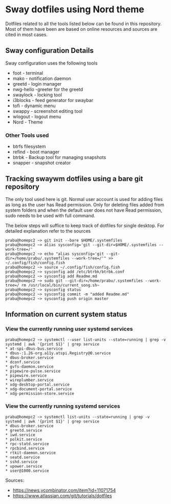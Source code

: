 # Sway dotfiles using Nord theme

Dotfiles related to all the tools listed below can be found in this repository. Most of them have been are based on online resources and sources are cited in most cases.

## Sway configuration Details
Sway configuration uses the following tools
* foot - terminal
* mako - notification daemon
* greetd - login manager
* nwg-hello -greeter for the greetd
* swaylock - locking tool
* i3blocks - feed generator for swaybar
* tofi - dynamic menu
* swappy - screenshot editing tool
* wlogout - logout menu
* Nord - Theme

### Other Tools used
* btrfs filesystem 
* refind - boot manager
* btrbk - Backup tool for managing snapshots
* snapper - snapshot creator

## Tracking swaywm dotfiles using a bare git repository 

The only tool used here is git. Normal user account is used for adding files as long as the user has Read permission. Only for deleting files added from system folders and when the default user does not have Read permission, sudo needs to be used with full command.


The below steps will suffice to keep track of dotfiles for single desktop. For detailed explanation refer to the sources

```
prabu@homepc2 ~> git init --bare $HOME/.systemfiles
prabu@homepc2 ~> alias sysconfig='git --git-dir=$HOME/.systemfiles --work-tree=/'
prabu@homepc2 ~> echo "alias sysconfig='git --git-dir=/home/prabu/.systemfiles --work-tree=/'" >> ~/.config/fish/config.fish
prabu@homepc2 ~> source ~/.config/fish/config.fish
prabu@homepc2 ~> sysconfig add /etc/btrbk/btrbk.conf
prabu@homepc2 ~> sysconfig add Readme.md
prabu@homepc2 ~> sudo git --git-dir=/home/prabu/.systemfiles --work-tree=/ rm /usr/local/bin/current_song.sh~
prabu@homepc2 ~> sysconfig status
prabu@homepc2 ~> sysconfig commit -m "added Readme.md"
prabu@homepc2 ~> sysconfig push origin master
```
## Information on current system status
### View the currently running user systemd services 
```
prabu@homepc2 ~> systemctl --user list-units --state=running | grep -v systemd | awk '{print $1}' | grep service
* at-spi-dbus-bus.service
* dbus-:1.26-org.a11y.atspi.Registry@0.service
* dbus-broker.service
* dconf.service
* gvfs-daemon.service
* pipewire-pulse.service
* pipewire.service
* wireplumber.service
* xdg-desktop-portal.service
* xdg-document-portal.service
* xdg-permission-store.service
```
### View the currently running systemd services 
```
prabu@homepc2 ~> systemctl list-units --state=running | grep -v systemd | awk '{print $1}' | grep service
* dbus-broker.service
* greetd.service
* iwd.service
* polkit.service
* rpc-statd.service
* rpcbind.service
* rtkit-daemon.service
* seatd.service
* sshd.service
* upower.service
* user@1000.service
```
Sources:
* https://news.ycombinator.com/item?id=11071754
* https://www.atlassian.com/git/tutorials/dotfiles

